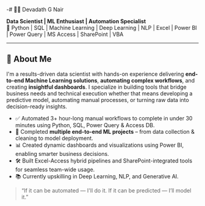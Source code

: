 -# 👨‍💻 Devadath G Nair

**Data Scientist | ML Enthusiast | Automation Specialist**  
🔧 Python | SQL | Machine Learning | Deep Learning | NLP | Excel | Power BI | Power Query | MS Access | SharePoint | VBA  

---

## 📌 About Me

I'm a results-driven data scientist with hands-on experience delivering **end-to-end Machine Learning solutions**, **automating complex workflows**, and creating **insightful dashboards**. I specialize in building tools that bridge business needs and technical execution whether that means developing a predictive model, automating manual processes, or turning raw data into decision-ready insights.

- ✅ Automated 3+ hour-long manual workflows to complete in under 30 minutes using Python, SQL, Power Query & Access DB.
- 🤖 Completed **multiple end-to-end ML projects** – from data collection & cleaning to model deployment.
- 📊 Created dynamic dashboards and visualizations using Power BI, enabling smarter business decisions.
- 🛠️ Built Excel-Access hybrid pipelines and SharePoint-integrated tools for seamless team-wide usage.
- 📚 Currently upskilling in Deep Learning, NLP, and Generative AI.


> “If it can be automated — I'll do it. If it can be predicted — I’ll model it.”

<!---
DevadathGNair/DevadathGNair is a ✨ special ✨ repository because its `README.md` (this file) appears on your GitHub profile.
You can click the Preview link to take a look at your changes.
--->
